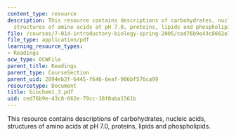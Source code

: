```yaml
---
content_type: resource
description: This resource contains descriptions of carbohydrates, nucleic acids,
  structures of amino acids at pH 7.0, proteins, lipids and phospholipids.
file: /courses/7-014-introductory-biology-spring-2005/ced76b9e43c8662e79cc38f0aba1561b_biochem1_3.pdf
file_type: application/pdf
learning_resource_types:
- Readings
ocw_type: OCWFile
parent_title: Readings
parent_type: CourseSection
parent_uid: 2894eb2f-6445-f646-6eaf-906bf576ca99
resourcetype: Document
title: biochem1_3.pdf
uid: ced76b9e-43c8-662e-79cc-38f0aba1561b
---
```

This resource contains descriptions of carbohydrates, nucleic acids, structures of amino acids at pH 7.0, proteins, lipids and phospholipids.

